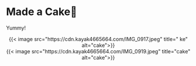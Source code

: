 # Made a Cake🍰


Yummy!

<!--more-->

<div align="center">
{{< image src="https://cdn.kayak4665664.com/IMG_0917.jpeg" title="  ke" alt="cake">}}
</div>

<div align="center">
{{< image src="https://cdn.kayak4665664.com/IMG_0919.jpeg" title="cake" alt="cake">}}
</div>
